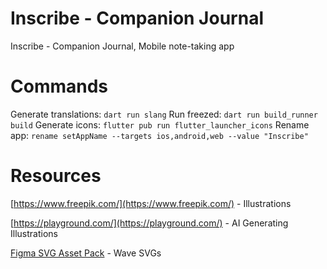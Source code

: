 # Inscribe - Companion Journal
Inscribe - Companion Journal, Mobile note-taking app

# Commands

Generate translations: `dart run slang`
Run freezed: `dart run build_runner build`
Generate icons: `flutter pub run flutter_launcher_icons`
Rename app: `rename setAppName --targets ios,android,web --value "Inscribe"`


# Resources
[https://www.freepik.com/](https://www.freepik.com/) - Illustrations

[https://playground.com/](https://playground.com/) - AI Generating Illustrations

[Figma SVG Asset Pack](https://www.figma.com/file/qJfFm08K6qeLqT8enQNVer/Vector-Library---SVG-Assets-Pack-(Community)?type=design&mode=design&t=eGPguRAznDmO61Ju-0) - Wave SVGs
